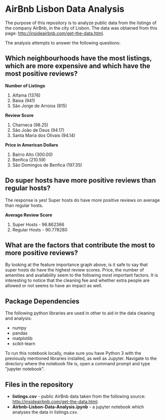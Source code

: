 # AirBnb Lisbon Data Analysis

The purpose of this repository is to analyze public data from the listings of the company AirBnb, in the city of Lisbon. 
The data was obtained from this page: http://insideairbnb.com/get-the-data.html.

The analysis attempts to answer the following questions:

## Which neighbourhoods have the most listings, which are more expensive and which have the most positive reviews?

**Number of Listings**
1. Alfama (1376)
2. Baixa (941)
3. São Jorge de Arroios (815)

**Review Score** 
1. Charneca (98.25)
2. São João de Deus (94.17)
3. Santa Maria dos Olivais (94.14)

**Price in American Dollars**
1. Bairro Alto (300.00)
2. Benfica (210.59)
3. São Domingos de Benfica (197.35)

## Do super hosts have more positive reviews than regular hosts?

The response is yes! Super hosts do have more positive reviews on average than regular hosts.

**Average Review Score**
1. Super Hosts - 96.862366
2. Regular Hosts - 90.778280

## What are the factors that contribute the most to more positive reviews?

By looking at the feature importance graph above, is it safe to say that super hosts do have the highest review scores. Price, the number of amenities and availability seem to the following most important factors. It is interesting to notice that the cleaning fee and whether extra people are allowed or not seems to have an impact as well.

## Package Dependencies

The following python libraries are used in other to aid in the data cleaning and analysis:

* numpy
* pandas
* matplotlib
* scikit-learn

To run this notebook locally, make sure you have Python 3 with the previously mentioned libraries installed, as well as Jupyter.
Navigate to the directory where the notebook file is, open a command prompt and type "jupyter notebook".

## Files in the repository

* **listings.csv** - public AirBnb data taken from the following source: http://insideairbnb.com/get-the-data.html.
* **Airbnb-Lisbon-Data-Analysis.ipynb** - a jupyter notebook which analyses the data in listings.csv.






